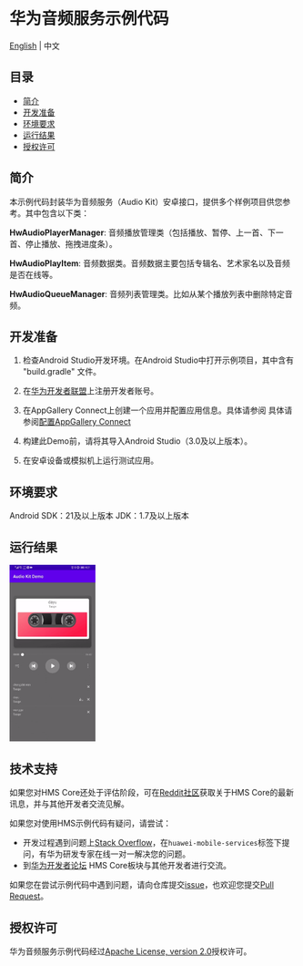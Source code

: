 ﻿# 华为音频服务示例代码

[English](README.md) | 中文

## 目录

 * [简介](#简介)
 * [开发准备](#开发准备)
 * [环境要求](#环境要求)
 * [运行结果](#运行结果)
 * [授权许可](#授权许可)

## 简介
本示例代码封装华为音频服务（Audio Kit）安卓接口，提供多个样例项目供您参考。其中包含以下类：

**HwAudioPlayerManager**: 音频播放管理类（包括播放、暂停、上一首、下一首、停止播放、拖拽进度条）。

**HwAudioPlayItem**: 音频数据类。音频数据主要包括专辑名、艺术家名以及音频是否在线等。

**HwAudioQueueManager**: 音频列表管理类。比如从某个播放列表中删除特定音频。

## 开发准备

1. 检查Android Studio开发环境。在Android Studio中打开示例项目，其中含有 "build.gradle" 文件。

2. 在[华为开发者联盟](https://developer.huawei.com/consumer/cn/?ha_source=hms1)上注册开发者账号。

3. 在AppGallery Connect上创建一个应用并配置应用信息。具体请参阅
具体请参阅[配置AppGallery Connect](https://developer.huawei.com/consumer/cn/doc/development/Media-Guides/config-agc-0000001050709636?ha_source=hms1)

4. 构建此Demo前，请将其导入Android Studio（3.0及以上版本）。

5. 在安卓设备或模拟机上运行测试应用。
	
## 环境要求
Android SDK：21及以上版本
JDK：1.7及以上版本

## 运行结果
<img src="audio.gif" width=30% > 

## 技术支持
如果您对HMS Core还处于评估阶段，可在[Reddit社区](https://www.reddit.com/r/HuaweiDevelopers/)获取关于HMS Core的最新讯息，并与其他开发者交流见解。

如果您对使用HMS示例代码有疑问，请尝试：
- 开发过程遇到问题上[Stack Overflow](https://stackoverflow.com/questions/tagged/huawei-mobile-services?tab=Votes)，在`huawei-mobile-services`标签下提问，有华为研发专家在线一对一解决您的问题。
- 到[华为开发者论坛](https://developer.huawei.com/consumer/cn/forum/blockdisplay?fid=18?ha_source=hms1) HMS Core板块与其他开发者进行交流。

如果您在尝试示例代码中遇到问题，请向仓库提交[issue](https://github.com/HMS-Core/hms-audio-demo/issues)，也欢迎您提交[Pull Request](https://github.com/HMS-Core/hms-audio-demo/pulls)。

##  授权许可
华为音频服务示例代码经过[Apache License, version 2.0](http://www.apache.org/licenses/LICENSE-2.0)授权许可。

